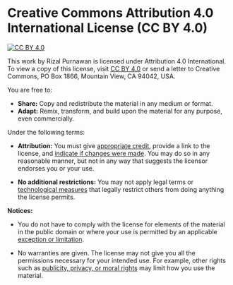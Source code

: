 # Creative Commons Attribution 4.0 International License (CC BY 4.0)

[![CC BY 4.0](https://i.creativecommons.org/l/by/4.0/88x31.png)](https://creativecommons.org/licenses/by/4.0/)

This work by Rizal Purnawan is licensed under Attribution 4.0 International. To view a copy of this license, visit [CC BY 4.0](https://creativecommons.org/licenses/by/4.0) or send a letter to Creative Commons, PO Box 1866, Mountain View, CA 94042, USA.

You are free to:

- **Share:** Copy and redistribute the material in any medium or format.
- **Adapt:** Remix, transform, and build upon the material for any purpose, even commercially.

Under the following terms:

- **Attribution:** You must give [appropriate credit](https://creativecommons.org/licenses/by/4.0/?ref=chooser-v1#ref-appropriate-credit), provide a link to the license, and [indicate if changes were made](https://creativecommons.org/licenses/by/4.0/?ref=chooser-v1#ref-indicate-changes). You may do so in any reasonable manner, but not in any way that suggests the licensor endorses you or your use.

- **No additional restrictions:** You may not apply legal terms or [technological measures](https://creativecommons.org/licenses/by/4.0/?ref=chooser-v1#ref-technological-measures) that legally restrict others from doing anything the license permits.

**Notices:**

- You do not have to comply with the license for elements of the material in the public domain or where your use is permitted by an applicable [exception or limitation](https://creativecommons.org/licenses/by/4.0/?ref=chooser-v1#ref-exception-or-limitation).

- No warranties are given. The license may not give you all the permissions necessary for your intended use. For example, other rights such as [publicity, privacy, or moral rights](https://creativecommons.org/licenses/by/4.0/?ref=chooser-v1#ref-publicity-privacy-or-moral-rights) may limit how you use the material.
